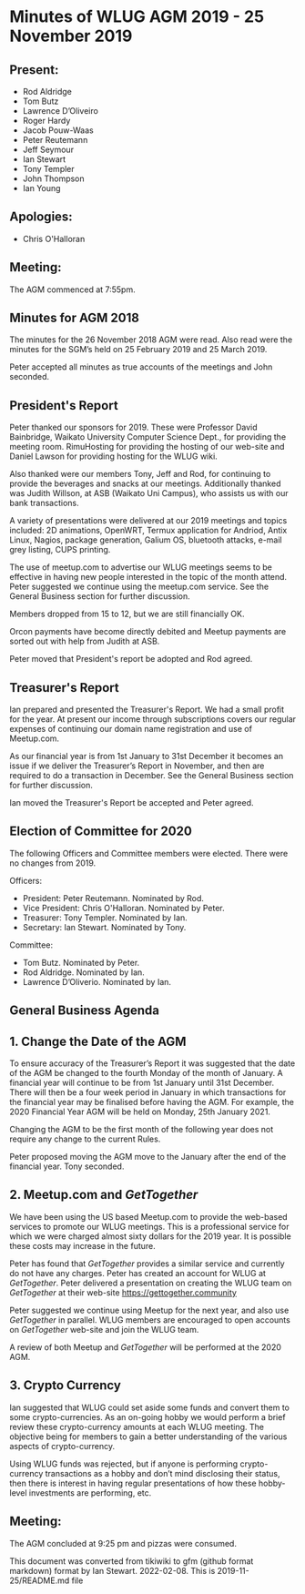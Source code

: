 # Minutes of WLUG AGM 2019 - 25 November 2019

## Present:

  - Rod Aldridge
  - Tom Butz
  - Lawrence D’Oliveiro
  - Roger Hardy
  - Jacob Pouw-Waas
  - Peter Reutemann
  - Jeff Seymour
  - Ian Stewart
  - Tony Templer
  - John Thompson
  - Ian Young

## Apologies:

  - Chris O'Halloran

## Meeting:

The AGM commenced at 7:55pm.

## Minutes for AGM 2018

The minutes for the 26 November 2018 AGM were read. Also read were the
minutes for the SGM’s held on 25 February 2019 and 25 March 2019.

Peter accepted all minutes as true accounts of the meetings and John
seconded.

## President's Report

Peter thanked our sponsors for 2019. These were Professor David
Bainbridge, Waikato University Computer Science Dept., for providing the
meeting room. RimuHosting for providing the hosting of our web-site and
Daniel Lawson for providing hosting for the WLUG wiki.

Also thanked were our members Tony, Jeff and Rod, for continuing to
provide the beverages and snacks at our meetings. Additionally thanked
was Judith Willson, at ASB (Waikato Uni Campus), who assists us with our
bank transactions.

A variety of presentations were delivered at our 2019 meetings and
topics included: 2D animations, OpenWRT, Termux application for Andriod,
Antix Linux, Nagios, package generation, Galium OS, bluetooth attacks,
e-mail grey listing, CUPS printing.

The use of meetup.com to advertise our WLUG meetings seems to be
effective in having new people interested in the topic of the month
attend. Peter suggested we continue using the meetup.com service. See
the General Business section for further discussion.

Members dropped from 15 to 12, but we are still financially OK.

Orcon payments have become directly debited and Meetup payments are
sorted out with help from Judith at ASB.

Peter moved that President's report be adopted and Rod agreed.

## Treasurer's Report

Ian prepared and presented the Treasurer's Report. We had a small profit
for the year. At present our income through subscriptions covers our
regular expenses of continuing our domain name registration and use of
Meetup.com.

As our financial year is from 1st January to 31st December it becomes an
issue if we deliver the Treasurer’s Report in November, and then are
required to do a transaction in December. See the General Business
section for further discussion.

Ian moved the Treasurer's Report be accepted and Peter agreed.

## Election of Committee for 2020

The following Officers and Committee members were elected. There were no
changes from 2019.

Officers:

  - President: Peter Reutemann. Nominated by Rod.
  - Vice President: Chris O'Halloran. Nominated by Peter.
  - Treasurer: Tony Templer. Nominated by Ian.
  - Secretary: Ian Stewart. Nominated by Tony.

Committee:

  - Tom Butz. Nominated by Peter.
  - Rod Aldridge. Nominated by Ian.
  - Lawrence D’Oliverio. Nominated by Ian.

## General Business Agenda

## 1. Change the Date of the AGM

To ensure accuracy of the Treasurer’s Report it was suggested that the
date of the AGM be changed to the fourth Monday of the month of January.
A financial year will continue to be from 1st January until 31st
December. There will then be a four week period in January in which
transactions for the financial year may be finalised before having the
AGM. For example, the 2020 Financial Year AGM will be held on Monday,
25th January 2021.

Changing the AGM to be the first month of the following year does not
require any change to the current Rules.

Peter proposed moving the AGM move to the January after the end of the
financial year. Tony seconded.

## 2. Meetup.com and *GetTogether*

We have been using the US based Meetup.com to provide the web-based
services to promote our WLUG meetings. This is a professional service
for which we were charged almost sixty dollars for the 2019 year. It is
possible these costs may increase in the future.

Peter has found that *GetTogether* provides a similar service and
currently do not have any charges. Peter has created an account for WLUG
at *GetTogether*. Peter delivered a presentation on creating the WLUG
team on *GetTogether* at their web-site https://gettogether.community

Peter suggested we continue using Meetup for the next year, and also use
*GetTogether* in parallel. WLUG members are encouraged to open accounts
on *GetTogether* web-site and join the WLUG team.

A review of both Meetup and *GetTogether* will be performed at the 2020
AGM.

## 3. Crypto Currency

Ian suggested that WLUG could set aside some funds and convert them to
some crypto-currencies. As an on-going hobby we would perform a brief
review these crypto-currency amounts at each WLUG meeting. The objective
being for members to gain a better understanding of the various aspects
of crypto-currency.

Using WLUG funds was rejected, but if anyone is performing
crypto-currency transactions as a hobby and don’t mind disclosing their
status, then there is interest in having regular presentations of how
these hobby-level investments are performing, etc.

## Meeting:

The AGM concluded at 9:25 pm and pizzas were consumed.


This document was converted from tikiwiki to gfm (github format markdown) format by Ian Stewart. 2022-02-08.
This is 2019-11-25/README.md file
